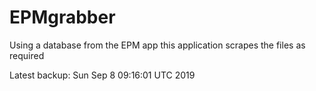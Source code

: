 # EPMgrabber
Using a database from the EPM app this application scrapes the files as required


Latest backup: Sun Sep 8 09:16:01 UTC 2019
